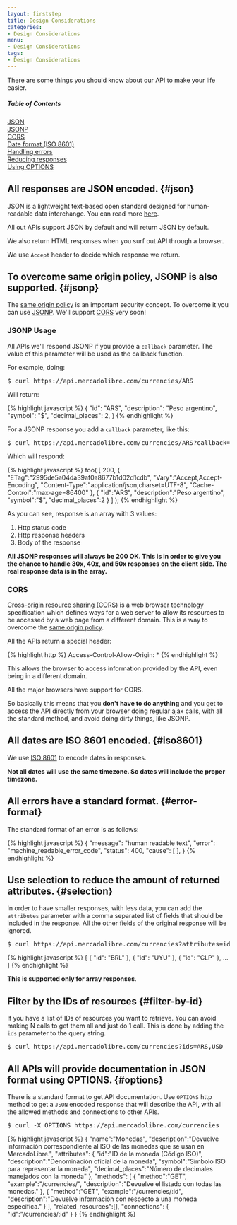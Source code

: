 ```yaml
---
layout: firststep
title: Design Considerations
categories: 
- Design Considerations
menu:
- Design Considerations
tags: 
- Design Considerations
---
```


There are some things you should know about our API to make your life easier.

<div class="contents">
<h5>Table of Contents</h5>

<dl>
  <dt><a href="javascript:void(0)" onClick="goToByScroll('json')">JSON</a></dt>
  <dt><a href="javascript:void(0)" onClick="goToByScroll('jsonp')">JSONP</a></dt>
  <dt><a href="javascript:void(0)" onClick="goToByScroll('cors')">CORS</a></dt>
  <dt><a href="javascript:void(0)" onClick="goToByScroll('iso8601')">Date format (ISO 8601)</a></dt>
  <dt><a href="javascript:void(0)" onClick="goToByScroll('error-format')">Handling errors</a></dt>
  <dt><a href="javascript:void(0)" onClick="goToByScroll('selection')">Reducing responses</a></dt>
  <dt><a href="javascript:void(0)" onClick="goToByScroll('options')">Using OPTIONS</a></dt>
</dl>
</div>


## All responses are JSON encoded. {#json}
JSON is a lightweight text-based open standard designed for human-readable data interchange. You can read more [here](http://en.wikipedia.org/wiki/JSON).

All out APIs support JSON by default and will return JSON by default.

We also return HTML responses when you surf out API through a browser.

We use `Accept` header to decide which response we return.

## To overcome same origin policy, JSONP is also supported. {#jsonp}
The [same origin policy](http://en.wikipedia.org/wiki/Same_origin_policy) is an important security concept. To overcome it you can use [JSONP](http://en.wikipedia.org/wiki/JSONP).
We'll support [CORS](http://en.wikipedia.org/wiki/Cross-origin_resource_sharing) very soon!

### JSONP Usage
All APIs we'll respond JSONP if you provide a `callback` parameter. The value of this parameter will be used as the callback function.

For example, doing:

<pre class="terminal">$ curl https://api.mercadolibre.com/currencies/ARS</pre>

Will return:

{% highlight javascript %}
{
  "id": "ARS",
  "description": "Peso argentino",
  "symbol": "$",
  "decimal_places": 2,
}
{% endhighlight %}

For a JSONP response you add a `callback` parameter, like this:


<pre class="terminal">$ curl https://api.mercadolibre.com/currencies/ARS?callback=foo</pre>

Which will respond:

{% highlight javascript %}
foo(
    [
        200, 
        {
            "ETag":"2995de5a04da39af0a8677b1d02d1cdb",
            "Vary":"Accept,Accept-Encoding",
            "Content-Type":"application/json;charset=UTF-8",
            "Cache-Control":"max-age=86400"
        }, 
        {
            "id":"ARS",
            "description":"Peso argentino",
            "symbol":"$",
            "decimal_places":2
        }
    ]
);
{% endhighlight %}

As you can see, response is an array with 3 values:
1. Http status code
2. Http response headers
3. Body of the response

**All JSONP responses will always be 200 OK. This is in order to give you the chance to handle 30x, 40x, and 50x responses on the client side. The real response data is in the array.**


### CORS
[Cross-origin resource sharing (CORS)](http://en.wikipedia.org/wiki/Cross-origin_resource_sharing) is a web browser technology specification which defines ways for a web server to allow its resources to be accessed by a web page from a different domain.
This is a way to overcome the [same origin policy](http://en.wikipedia.org/wiki/Same_origin_policy).

All the APIs return a special header:

{% highlight http %}
Access-Control-Allow-Origin: *
{% endhighlight %}

This allows the browser to access information provided by the API, even being in a different domain.

All the major browsers have support for CORS.

So basically this means that you **don't have to do anything** and you get to access the API directly from your browser doing regular ajax calls, with all the standard method, and avoid doing dirty things, like JSONP.

## All dates are ISO 8601 encoded. {#iso8601}

We use [ISO 8601](http://en.wikipedia.org/wiki/ISO_8601) to encode dates in responses.

**Not all dates will use the same timezone. So dates will include the proper timezone.**

## All errors have a standard format. {#error-format}

The standard format of an error is as follows:

{% highlight javascript %}
{
  "message": "human readable text",
  "error": "machine_readable_error_code",
  "status": 400,
  "cause": [
  ],
}
{% endhighlight %}

## Use selection to reduce the amount of returned attributes. {#selection}

In order to have smaller responses, with less data, you can add the `attributes` parameter with a comma separated list of fields that should be included in the response. All the other fields of the original response will be ignored.

<pre class="terminal">$ curl https://api.mercadolibre.com/currencies?attributes=id</pre>

{% highlight javascript %}
[
  {
    "id": "BRL"
  },
  {
    "id": "UYU"
  },
  {
    "id": "CLP"
  },
  ...
]
{% endhighlight %}

**This is supported only for array responses**.

## Filter by the IDs of resources {#filter-by-id}

If you have a list of IDs of resources you want to retrieve. You can avoid making N calls to get them all and just do 1 call. This is done by adding the `ids` parameter to the query string.

<pre class="terminal">$ curl https://api.mercadolibre.com/currencies?ids=ARS,USD</pre>


## All APIs will provide documentation in JSON format using OPTIONS. {#options}

There is a standard format to get API documentation. Use `OPTIONS` http method to get a `JSON` encoded response that will describe the API, with all the allowed methods and connections to other APIs.

<pre class="terminal">$ curl -X OPTIONS https://api.mercadolibre.com/currencies</pre>


{% highlight javascript %}
{
    "name":"Monedas",
    "description":"Devuelve información correspondiente al ISO de las monedas que se usan en MercadoLibre.",
    "attributes": {
        "id":"ID de la moneda (Código ISO)",
        "description":"Denominación oficial de la moneda",
        "symbol":"Símbolo ISO para representar la moneda",
        "decimal_places":"Número de decimales manejados con la moneda"
    },
    "methods": [
        {
            "method":"GET",
            "example":"/currencies/",
            "description":"Devuelve el listado con todas las monedas."
        },
        {
            "method":"GET",
            "example":"/currencies/:id",
            "description":"Devuelve información con respecto a una moneda específica."
        }
    ],
    "related_resources":[],
    "connections": {
        "id":"/currencies/:id"
    }
}
{% endhighlight %}

